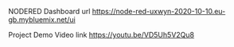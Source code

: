 NODERED Dashboard url
https://node-red-uxwyn-2020-10-10.eu-gb.mybluemix.net/ui

Project Demo Video link
https://youtu.be/VD5Uh5V2Qu8
